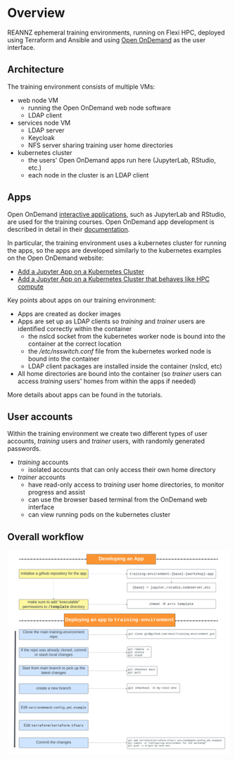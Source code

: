 # Overview

REANNZ ephemeral training environments, running on Flexi HPC, deployed using Terraform and Ansible and using [Open OnDemand](https://osc.github.io/ood-documentation/latest/index.html) as the user interface.

## Architecture

The training environment consists of multiple VMs:

- web node VM
    * running the Open OnDemand web node software
    * LDAP client
- services node VM
    * LDAP server
    * Keycloak
    * NFS server sharing training user home directories
- kubernetes cluster
    * the users' Open OnDemand apps run here (JupyterLab, RStudio, etc.)
    * each node in the cluster is an LDAP client

## Apps

Open OnDemand [interactive applications](https://osc.github.io/ood-documentation/latest/index.html), such as JupyterLab and RStudio, are used for the training courses.
Open OnDemand app development is described in detail in their [documentation](https://osc.github.io/ood-documentation/latest/how-tos/app-development.html).

In particular, the training environment uses a kubernetes cluster for running the apps, so the apps are developed similarly to the kubernetes examples on the Open OnDemand website:

- [Add a Jupyter App on a Kubernetes Cluster](https://osc.github.io/ood-documentation/latest/tutorials/tutorials-interactive-apps/k8s-jupyter.html)
- [Add a Jupyter App on a Kubernetes Cluster that behaves like HPC compute](https://osc.github.io/ood-documentation/latest/tutorials/tutorials-interactive-apps/k8s-like-hpc-jupyter.html)

Key points about apps on our training environment:

- Apps are created as docker images
- Apps are set up as LDAP clients so *training* and *trainer* users are identified correctly within the container
    * the nslcd socket from the kubernetes worker node is bound into the container at the correct location
    * the */etc/nsswitch.conf* file from the kubernetes worked node is bound into the container
    * LDAP client packages are installed inside the container (nslcd, etc)
- All home directories are bound into the container (so *trainer* users can access *training* users' homes from within the apps if needed)

More details about apps can be found in the tutorials.

## User accounts

Within the training environment we create two different types of user accounts, *training* users and *trainer* users, with randomly generated passwords.

- *training* accounts
    * isolated accounts that can only access their own home directory
- *trainer* accounts
    * have read-only access to *training* user home directories, to monitor progress and assist
    * can use the browser based terminal from the OnDemand web interface
    * can view running pods on the kubernetes cluster

## Overall workflow

![image](./images/building-deploying-app-workflow.png)